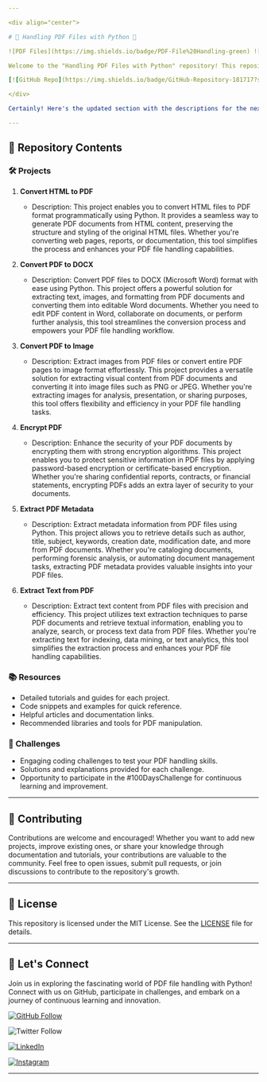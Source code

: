 ```yaml
---

<div align="center">

# 📄 Handling PDF Files with Python 🐍

![PDF Files](https://img.shields.io/badge/PDF-File%20Handling-green) ![Python](https://img.shields.io/badge/Made%20with-Python-blue) ![JainUniversity](https://img.shields.io/badge/JainUniversity-Contributor-orange) ![100DaysChallenge](https://img.shields.io/badge/100DaysChallenge-Active-red)

Welcome to the "Handling PDF Files with Python" repository! This repository provides comprehensive resources and tools for manipulating PDF files using Python programming language. Whether you're a beginner exploring PDF manipulation or an experienced developer looking for advanced techniques, you'll find everything you need to master PDF file handling here.

[![GitHub Repo](https://img.shields.io/badge/GitHub-Repository-181717?style=for-the-badge&logo=github)](https://github.com/dhiwinsamrich/Handling_PDF_Files-Python.git)

</div>

Certainly! Here's the updated section with the descriptions for the next three projects:

---
```


## 📂 Repository Contents

### 🛠️ Projects

1. **Convert HTML to PDF**
   - Description: This project enables you to convert HTML files to PDF format programmatically using Python. It provides a seamless way to generate PDF documents from HTML content, preserving the structure and styling of the original HTML files. Whether you're converting web pages, reports, or documentation, this tool simplifies the process and enhances your PDF file handling capabilities.

2. **Convert PDF to DOCX**
   - Description: Convert PDF files to DOCX (Microsoft Word) format with ease using Python. This project offers a powerful solution for extracting text, images, and formatting from PDF documents and converting them into editable Word documents. Whether you need to edit PDF content in Word, collaborate on documents, or perform further analysis, this tool streamlines the conversion process and empowers your PDF file handling workflow.

3. **Convert PDF to Image**
   - Description: Extract images from PDF files or convert entire PDF pages to image format effortlessly. This project provides a versatile solution for extracting visual content from PDF documents and converting it into image files such as PNG or JPEG. Whether you're extracting images for analysis, presentation, or sharing purposes, this tool offers flexibility and efficiency in your PDF file handling tasks.

4. **Encrypt PDF**
   - Description: Enhance the security of your PDF documents by encrypting them with strong encryption algorithms. This project enables you to protect sensitive information in PDF files by applying password-based encryption or certificate-based encryption. Whether you're sharing confidential reports, contracts, or financial statements, encrypting PDFs adds an extra layer of security to your documents.

5. **Extract PDF Metadata**
   - Description: Extract metadata information from PDF files using Python. This project allows you to retrieve details such as author, title, subject, keywords, creation date, modification date, and more from PDF documents. Whether you're cataloging documents, performing forensic analysis, or automating document management tasks, extracting PDF metadata provides valuable insights into your PDF files.

6. **Extract Text from PDF**
   - Description: Extract text content from PDF files with precision and efficiency. This project utilizes text extraction techniques to parse PDF documents and retrieve textual information, enabling you to analyze, search, or process text data from PDF files. Whether you're extracting text for indexing, data mining, or text analytics, this tool simplifies the extraction process and enhances your PDF file handling capabilities.

### 📚 Resources
- Detailed tutorials and guides for each project.
- Code snippets and examples for quick reference.
- Helpful articles and documentation links.
- Recommended libraries and tools for PDF manipulation.

### 🚀 Challenges
- Engaging coding challenges to test your PDF handling skills.
- Solutions and explanations provided for each challenge.
- Opportunity to participate in the #100DaysChallenge for continuous learning and improvement.

---

## 🤝 Contributing

Contributions are welcome and encouraged! Whether you want to add new projects, improve existing ones, or share your knowledge through documentation and tutorials, your contributions are valuable to the community. Feel free to open issues, submit pull requests, or join discussions to contribute to the repository's growth.

---

## 📝 License

This repository is licensed under the MIT License. See the [LICENSE](LICENSE) file for details.

---

## 🌟 Let's Connect

Join us in exploring the fascinating world of PDF file handling with Python! Connect with us on GitHub, participate in challenges, and embark on a journey of continuous learning and innovation.

[![GitHub Follow](https://img.shields.io/github/followers/dhiwinsamrich?style=social)](https://github.com/dhiwinsamrich) 

![Twitter Follow](https://img.shields.io/twitter/follow/dhiwinsamrich?style=social) 

[![LinkedIn](https://img.shields.io/badge/LinkedIn-Connect-blue?logo=linkedin)](https://www.linkedin.com/in/dhiwin-samrich-9167-jerome) 

[![Instagram](https://img.shields.io/badge/Instagram-Follow-orange?logo=instagram)](https://www.instagram.com/_itz_jerome._/)

---
